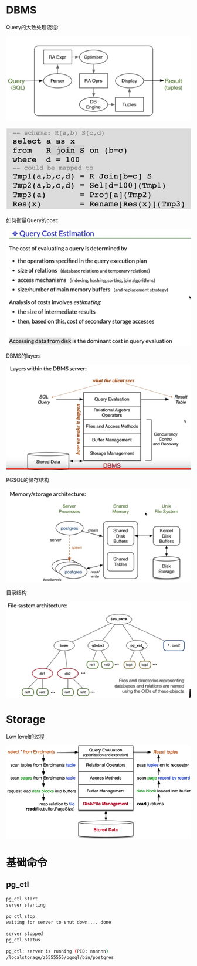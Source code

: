 
# DBMS

Query的大致处理流程:

![picture 1](images/e1bc97710a298f1efc7352f25065e5d3564b52040338ece321777a8719598d43.png)  

![picture 2](images/de02f60e32d971aadd71c64fa3fceed3051b661c244a536d28490fc842e12b2e.png)

如何衡量Query的cost:


![picture 3](images/d513fbfe6792bc4c7bc78b05f2bc4ee839111f45827656fc92de39f734ae86d6.png)  

DBMS的layers

![picture 1](images/c4e3efb1b85f184c85287c82ac3468fbe67eb8f5675f8886c0c5e9da9221edff.png)  

PGSQL的储存结构

![picture 2](images/165638b9ade5816e94ce39571f36c8d58debfa03bee82d39cfe24a21d444e633.png)  

目录结构

![picture 3](images/b861e9371b90a7e651bf7a40e5fe025ea81cc97685a2c4533cc11c4645a7cde3.png)  


# Storage

Low level的过程

![picture 5](images/4921ba1b4b18464d0807100cc8987fc86abb3567feb25d68dd1163abe2c12dc2.png)



# 基础命令

## pg_ctl
``` bash
pg_ctl start
server starting
```
``` bash
pg_ctl stop
waiting for server to shut down.... done
```
``` bash
server stopped
pg_ctl status
```
``` bash
pg_ctl: server is running (PID: nnnnnn)
/localstorage/z5555555/pgsql/bin/postgres
```
